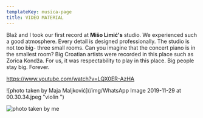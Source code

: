 ```yaml
---
templateKey: musica-page
title: VIDEO MATERIAL
---
```

Blaž and I took our first record at **Mišo Limić's** studio. We experienced such a good atmosphere. Every detail is designed professionally. The studio is not too big- three small rooms. Can you imagine that the concert piano is in the smallest room?  Big Croatian artists were recorded in this place such as Zorica Kondža. For us, it was respectability to play in this place. Big people stay big. Forever.

<https://www.youtube.com/watch?v=LQX0ER-AzHA>

![photo taken by Maja Maljković](/img/WhatsApp Image 2019-11-29 at 00.30.34.jpeg "violin ")

![photo taken by me](/img/_MG_9073.jpg "guitar")
